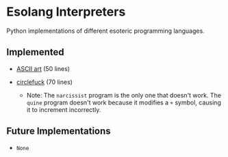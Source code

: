 # Esolang Interpreters
Python implementations of different esoteric programming languages.

## Implemented
-   [ASCII art](https://esolangs.org/wiki/ASCII_art) (50 lines)

-   [circlefuck](https://esolangs.org/wiki/Circlefuck) (70 lines)

    - Note: The `narcissist` program is the only one that doesn't work. The `quine` program doesn't work because it modifies a `+` symbol, causing it to increment incorrectly.

## Future Implementations
- `None`
